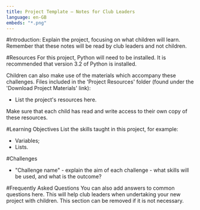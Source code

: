```yaml
---
title: Project Template — Notes for Club Leaders
language: en-GB
embeds: "*.png"
---
```


#Introduction:
Explain the project, focusing on what children will learn. Remember that these notes will be read by club leaders and not children.

#Resources
For this project, Python will need to be installed. It is recommended that version 3.2 of Python is installed.

Children can also make use of the materials which accompany these challenges. Files included in the 'Project Resources' folder (found under the 'Download Project Materials' link):

+ List the project's resources here.

Make sure that each child has read and write access to their own copy of these resources.

#Learning Objectives
List the skills taught in this project, for example:

+ Variables;
+ Lists.

#Challenges
+ "Challenge name" - explain the aim of each challenge - what skills will be used, and what is the outcome?

#Frequently Asked Questions
You can also add answers to common questions here. This will help club leaders when undertaking your new project with children. This section can be removed if it is not necessary.
